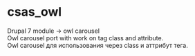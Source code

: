 # csas_owl
Drupal 7 module -> owl carousel<br/>
Owl carousel port with work on tag class and attribute.<br/>
Owl carousel для использования через class и аттрибут тега.
